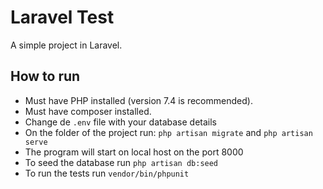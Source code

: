 

<p align="center">
<h1> Laravel Test </h1>
</p>

A simple project in Laravel.

## How to run

- Must have PHP installed (version 7.4 is recommended).
- Must have composer installed.
- Change de ```.env``` file with your database details
- On the folder of the project run: ```php artisan migrate``` and ```php artisan serve```
- The program will start on local host on the port 8000
- To seed the database run ```php artisan db:seed```
- To run the tests run ```vendor/bin/phpunit```



